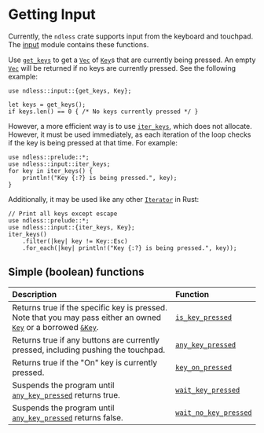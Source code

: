 # Getting Input

Currently, the `ndless` crate supports input from the keyboard and
touchpad. The [input] module contains these functions.

Use [`get_keys`] to get a [`Vec`] of [`Key`]s that are currently being
pressed. An empty [`Vec`] will be returned if no keys are currently
pressed. See the following example:

```rust,noplaypen
use ndless::input::{get_keys, Key};

let keys = get_keys();
if keys.len() == 0 { /* No keys currently pressed */ }
```

[`get_keys`]: https://docs.rs/ndless/*/ndless/input/fn.get_keys.html
[`Vec`]: https://doc.rust-lang.org/std/vec/struct.Vec.html
[`Key`]: https://docs.rs/ndless/*/ndless/input/enum.Key.html

However, a more efficient way is to use [`iter_keys`], which does not
allocate. However, it must be used immediately, as each iteration of the
loop checks if the key is being pressed at that time. For example:

```rust,noplaypen
use ndless::prelude::*;
use ndless::input::iter_keys;
for key in iter_keys() {
    println!("Key {:?} is being pressed.", key);
}
```

Additionally, it may be used like any other [`Iterator`] in Rust:

```rust,noplaypen
// Print all keys except escape
use ndless::prelude::*;
use ndless::input::{iter_keys, Key};
iter_keys()
    .filter(|key| key != Key::Esc)
    .for_each(|key| println!("Key {:?} is being pressed.", key));
```
[`iter_keys`]: https://docs.rs/ndless/*/ndless/input/fn.iter_keys.html
[`Iterator`]: https://doc.rust-lang.org/core/iter/trait.Iterator.html

## Simple (boolean) functions

| Description                                                                                                                | Function                |
|:---------------------------------------------------------------------------------------------------------------------------|:------------------------|
| Returns true if the specific key is pressed. Note that you may pass either an owned [`Key`] or a borrowed [`&Key`][`Key`]. | [`is_key_pressed`]      |
| Returns true if any buttons are currently pressed, including pushing the touchpad.                                         | [`any_key_pressed`]     |
| Returns true if the "On" key is currently pressed.                                                                         | [`key_on_pressed`]      |
| Suspends the program until [`any_key_pressed`] returns true.                                                               | [`wait_key_pressed`]    |
| Suspends the program until [`any_key_pressed`] returns false.                                                              | [`wait_no_key_pressed`] |

[`is_key_pressed`]: https://docs.rs/ndless/*/ndless/input/fn.is_key_pressed.html
[`any_key_pressed`]: https://docs.rs/ndless/*/ndless/input/fn.any_key_pressed.html
[`key_on_pressed`]: https://docs.rs/ndless/*/ndless/input/fn.key_on_pressed.html
[`wait_key_pressed`]: https://docs.rs/ndless/*/ndless/input/fn.wait_key_pressed.html
[`wait_no_key_pressed`]: https://docs.rs/ndless/*/ndless/input/fn.wait_no_key_pressed.html

[input]: https://docs.rs/ndless/input/index.html


